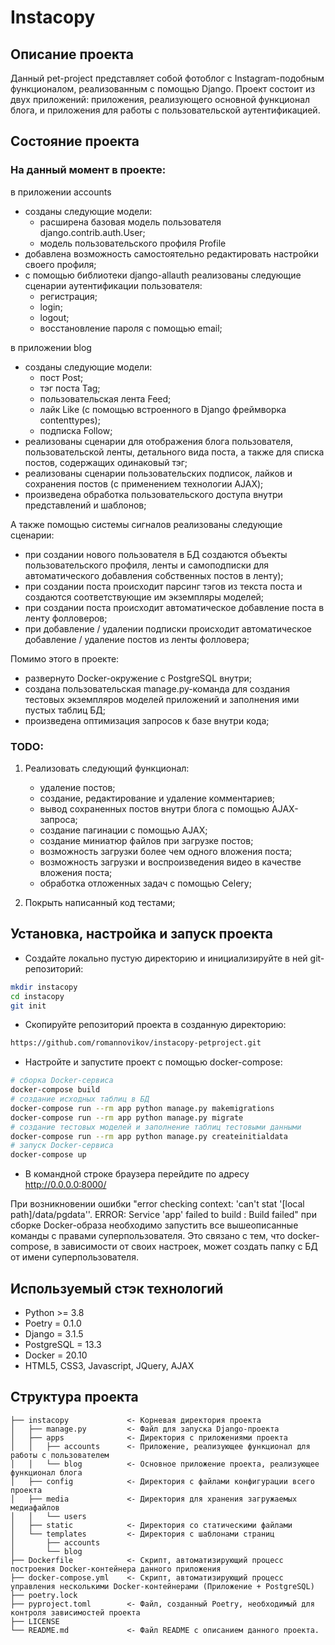 # Instacopy

## Описание проекта

Данный pet-project представляет собой фотоблог с Instagram-подобным функционалом, реализованным с помощью Django.
Проект состоит из двух приложений: приложения, реализующего основной функционал блога, и приложения для работы с пользовательской аутентификацией.

## Состояние проекта

### На данный момент в проекте:

в приложении accounts
- созданы следующие модели:
    - расширена базовая модель пользователя django.contrib.auth.User;
    - модель пользовательского профиля Profile
- добавлена возможность самостоятельно редактировать настройки своего профиля;
- c помощью библиотеки django-allauth реализованы следующие сценарии аутентификации пользователя:
    - регистрация;
    - login;
    - logout;
    - восстановление пароля с помощью email;

в приложении blog
- созданы следующие модели:
    - пост Post;
    - тэг поста Tag;
    - пользовательская лента Feed;
    - лайк Like (c помощью встроенного в Django фреймворка contenttypes);
    - подписка Follow;
- реализованы сценарии для отображения блога пользователя, пользовательской ленты, детального вида поста, а также для списка постов,
 содержащих одинаковый тэг;
- реализованы сценарии пользовательских подписок, лайков и сохранения постов (c применением технологии AJAX);
- произведена обработка пользовательского доступа внутри представлений и шаблонов;

А также помощью системы сигналов реализованы следующие сценарии:
- при создании нового пользователя в БД создаются объекты пользовательского профиля, ленты и самоподписки для 
автоматического добавления собственных постов в ленту);
- при создании поста происходит парсинг тэгов из текста поста и создаются соответствующие им экземпляры моделей;
- при создании поста происходит автоматическое добавление поста в ленту фолловеров;
- при добавление / удалении подписки происходит автоматическое добавление / удаление постов из ленты фолловера;

Помимо этого в проекте:
- развернуто Docker-окружение с PostgreSQL внутри;
- создана пользовательская manage.py-команда для создания тестовых экземпляров моделей приложений и заполнения ими 
пустых таблиц БД;
- произведена оптимизация запросов к базе внутри кода;


### TODO:

1. Реализовать следующий функционал:
    - удаление постов;
    - создание, редактирование и удаление комментариев;
    - вывод сохраненных постов внутри блога с помощью AJAX-запроса;
    - создание пагинации с помощью AJAX;
    - создание миниатюр файлов при загрузке постов;
    - возможность загрузки более чем одного вложения поста;
    - возможность загрузки и воспроизведения видео в качестве вложения поста;
    - обработка отложенных задач с помощью Celery;

2. Покрыть написанный код тестами;

## Установка, настройка и запуск проекта
- Создайте локально пустую директорию и инициализируйте в ней git-репозиторий:
```bash
mkdir instacopy
cd instacopy
git init
```
- Скопируйте репозиторий проекта в созданную директорию:
```bash
https://github.com/romannovikov/instacopy-petproject.git
```
- Настройте и запустите проект с помощью docker-compose:
```bash
# сборка Docker-сервиса
docker-compose build
# создание исходных таблиц в БД
docker-compose run --rm app python manage.py makemigrations
docker-compose run --rm app python manage.py migrate
# создание тестовых моделей и заполнение таблиц тестовыми данными
docker-compose run --rm app python manage.py createinitialdata
# запуск Docker-сервиса
docker-compose up
```
- В командной строке браузера перейдите по адресу http://0.0.0.0:8000/

При возникновении ошибки "error checking context: 'can't stat '[local path]/data/pgdata''.
ERROR: Service 'app' failed to build : Build failed" при сборке Docker-образа необходимо запустить все 
вышеописанные команды c правами суперпользователя. Это связано с тем, что docker-compose, в зависимости от своих настроек, может создать папку
с БД от имени суперпользователя.

## Используемый стэк технологий

- Python >= 3.8
- Poetry = 0.1.0
- Django = 3.1.5
- PostgreSQL = 13.3
- Docker = 20.10
- HTML5, CSS3, Javascript, JQuery, AJAX


## Структура проекта

    ├── instacopy             <- Корневая директория проекта
    │   ├── manage.py         <- Файл для запуска Django-проекта
    │   ├── apps              <- Директория с приложениями проекта
    │   │   ├── accounts      <- Приложение, реализующее функционал для работы с пользователем
    │   │   └── blog          <- Основное приложение проекта, реализующее функционал блога
    │   ├── config            <- Директория с файлами конфигурации всего проекта
    │   ├── media             <- Директория для хранения загружаемых медиафайлов
    │   │   └── users
    │   ├── static            <- Директория со статическими файлами
    │   └── templates         <- Директория с шаблонами страниц
    │       ├── accounts
    │       └── blog
    ├── Dockerfile            <- Скрипт, автоматизирующий процесс построения Docker-контейнера данного приложения
    ├── docker-compose.yml    <- Скрипт, автоматизирующий процесс управления несколькими Docker-контейнерами (Приложение + PostgreSQL)
    ├── poetry.lock          
    ├── pyproject.toml        <- Файл, созданный Poetry, необходимый для контроля зависимостей проекта
    ├── LICENSE
    └── README.md             <- Файл README с описанием данного проекта.
